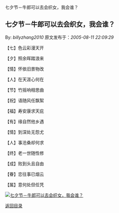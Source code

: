 七夕节－牛郎可以去会织女，我会谁？
## 七夕节－牛郎可以去会织女，我会谁？

By: *billyzhang2010* 原文发布于：*2005-08-11 22:09:29*

【七】色云彩漫天开

【夕】照余晖踏浪来

【情】怀依旧景物改

【人】在天涯心何在

【节】竹摇响相思曲

【祝】语随风任飘絮

【福】寿安康求天庇

【有】缘自然他乡遇

【情】到深处无怨尤

【人】事沧桑却何求

【终】老一世随性修

【成】败到头且自由

【眷】恋往事已烟云

【属】意何处但任凭  

[![七夕节－牛郎可以去会织女，我会谁？](http://s15.sinaimg.cn/middle/6983393849da9958d158e&amp;690)](http://s9.sinaimg.cn/middle/6983393849da995b28f08&amp;690)

[返回目录](index.html)
